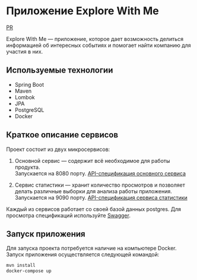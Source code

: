 # Приложение Explore With Me

[PR](https://github.com/Dmitrii51/java-explore-with-me/pull/1#issue-1439368369)

Explore With Me — приложение, которое дает возможность делиться информацией об интересных событиях и помогает найти
компанию для участия в них.

## Используемые технологии

* Spring Boot
* Maven
* Lombok
* JPA
* PostgreSQL
* Docker

## Краткое описание сервисов

Проект состоит из двух микросервисов:

1. Основной сервис — содержит всё необходимое для работы продукта.  
   Запускается на 8080 порту.
   [API-спецификация основного сервиса](https://github.com/Dmitrii51/java-explore-with-me/blob/main/ewm-main-service-spec.json)

2. Сервис статистики — хранит количество просмотров и позволяет делать различные выборки для анализа работы приложения.
   Запускается на 9090 порту.
   [API-спецификация сервиса статистики](https://github.com/Dmitrii51/java-explore-with-me/blob/main/ewm-stats-service-spec.json)

Каждый из сервисов работает со своей базой данных postgres. Для просмотра спецификаций
используйте [Swagger](https://editor-next.swagger.io/).

## Запуск приложения

Для запуска проекта потребуется наличие на компьютере Docker. Запуск приложения осуществляется следующей командой:

```Bash
mvn install
docker-compose up
```

